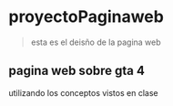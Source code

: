 # proyectoPaginaweb

>esta es el deisño de la pagina web
 
## pagina web sobre gta 4
 
utilizando los conceptos vistos en clase
